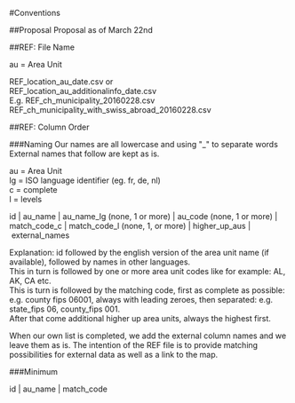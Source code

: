 #Conventions

##Proposal
Proposal as of March 22nd

##REF: File Name

au = Area Unit    

REF_location_au_date.csv or     
REF_location_au_additionalinfo_date.csv     
E.g. 
REF_ch_municipality_20160228.csv
REF_ch_municipality_with_swiss_abroad_20160228.csv   

##REF: Column Order

###Naming
Our names are all lowercase and using "_" to separate words    
External names that follow are kept as is.    

au = Area Unit    
lg = ISO language identifier (eg. fr, de, nl)    
c = complete    
l = levels    

id | au_name | au_name_lg (none, 1 or more) | au_code (none, 1 or more) | match_code_c | match_code_l (none, 1, or more) | higher_up_aus | external_names         

Explanation:
id followed by the english version of the area unit name (if available), followed by names in other languages.     
This in turn is followed by one or more area unit codes like for example: AL, AK, CA etc.    
This is turn is followed by the matching code, first as complete as possible: e.g. county fips 06001, always with leading zeroes, 
then separated: e.g. state_fips 06, county_fips 001.      
After that come additional higher up area units, always the highest first.     

When our own list is completed, we add the external column names and we leave them as is. The intention of the REF file is to provide matching     possibilities for external data as well as a link to the map.    


###Minimum

id | au_name | match_code         